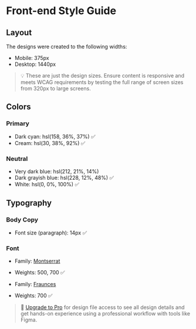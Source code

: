 # Front-end Style Guide

## Layout

The designs were created to the following widths:

- Mobile: 375px
- Desktop: 1440px

> 💡 These are just the design sizes. Ensure content is responsive and meets WCAG requirements by testing the full range of screen sizes from 320px to large screens.

## Colors

### Primary

- Dark cyan: hsl(158, 36%, 37%) ✅
- Cream: hsl(30, 38%, 92%) ✅

### Neutral

- Very dark blue: hsl(212, 21%, 14%) 
- Dark grayish blue: hsl(228, 12%, 48%) ✅
- White: hsl(0, 0%, 100%) ✅

## Typography

### Body Copy

- Font size (paragraph): 14px ✅

### Font

- Family: [Montserrat](https://fonts.google.com/specimen/Montserrat)
- Weights: 500, 700 ✅

- Family: [Fraunces](https://fonts.google.com/specimen/Fraunces)
- Weights: 700 ✅

> 💎 [Upgrade to Pro](https://www.frontendmentor.io/pro?ref=style-guide) for design file access to see all design details and get hands-on experience using a professional workflow with tools like Figma.
